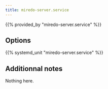 ```yaml
---
title: miredo-server.service
---
```


{{% provided_by "miredo-server.service" %}}

## Options

{{% systemd_unit "miredo-server.service" %}}

## Additionnal notes

Nothing here.